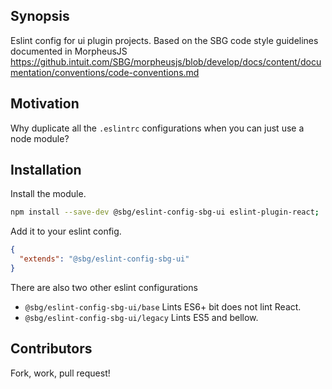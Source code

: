 ## Synopsis

Eslint config for ui plugin projects. Based on the SBG code style guidelines documented in MorpheusJS https://github.intuit.com/SBG/morpheusjs/blob/develop/docs/content/documentation/conventions/code-conventions.md

## Motivation

Why duplicate all the `.eslintrc` configurations when you can just use a node module?

## Installation

Install the module.

```bash
npm install --save-dev @sbg/eslint-config-sbg-ui eslint-plugin-react;
```

Add it to your eslint config.

```json
{
  "extends": "@sbg/eslint-config-sbg-ui"
}
```
There are also two other eslint configurations
- `@sbg/eslint-config-sbg-ui/base` Lints ES6+ bit does not lint React.
- `@sbg/eslint-config-sbg-ui/legacy` Lints ES5 and bellow.

## Contributors

Fork, work, pull request!
